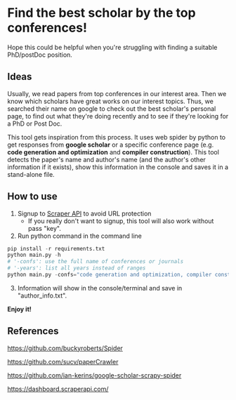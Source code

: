 # Find the best scholar by the top conferences!
Hope this could be helpful when you're struggling with finding a suitable PhD/postDoc position.

## Ideas
Usually, we read papers from top conferences in our interest area. Then we know which scholars have great works on our interest topics. Thus, we searched their name on google to check out the best scholar's personal page, to find out what they're doing recently and to see if they're looking for a PhD or Post Doc.

This tool gets inspiration from this process. It uses web spider by python to get responses from **google scholar** or a specific conference page (e.g. **code generation and optimization** and **compiler construction**). This tool detects the paper's name and author's name (and the author's other information if it exists), show this information in the console and saves it in a stand-alone file.

## How to use
1. Signup to [Scraper API](https://www.scraperapi.com/signup) to avoid URL protection
   * If you really don't want to signup, this tool will also work without pass "key".
2. Run python command in the command line
```python
pip install -r requirements.txt
python main.py -h
# '-confs': use the full name of conferences or journals
# '-years': list all years instead of ranges
python main.py -confs="code generation and optimization, compiler construction" -years="2020, 2021, 2022" -key="your_key"
```
3. Information will show in the console/terminal and save in "author_info.txt".

**Enjoy it!**

## References
https://github.com/buckyroberts/Spider

https://github.com/sucv/paperCrawler

https://github.com/ian-kerins/google-scholar-scrapy-spider

https://dashboard.scraperapi.com/
